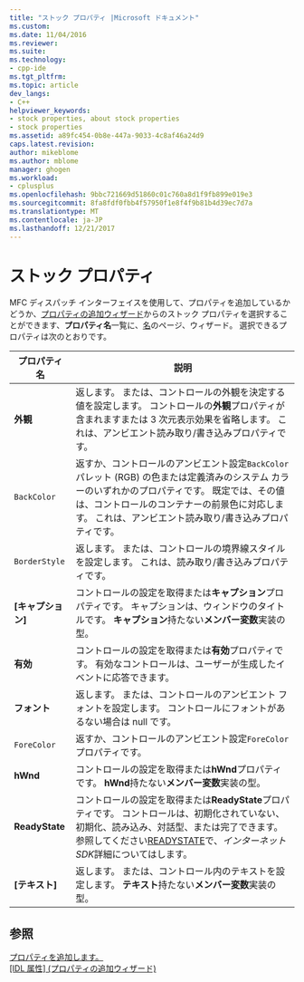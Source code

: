 ```yaml
---
title: "ストック プロパティ |Microsoft ドキュメント"
ms.custom: 
ms.date: 11/04/2016
ms.reviewer: 
ms.suite: 
ms.technology:
- cpp-ide
ms.tgt_pltfrm: 
ms.topic: article
dev_langs:
- C++
helpviewer_keywords:
- stock properties, about stock properties
- stock properties
ms.assetid: a89fc454-0b8e-447a-9033-4c8af46a24d9
caps.latest.revision: 
author: mikeblome
ms.author: mblome
manager: ghogen
ms.workload:
- cplusplus
ms.openlocfilehash: 9bbc721669d51860c01c760a8d1f9fb899e019e3
ms.sourcegitcommit: 8fa8fdf0fbb4f57950f1e8f4f9b81b4d39ec7d7a
ms.translationtype: MT
ms.contentlocale: ja-JP
ms.lasthandoff: 12/21/2017
---
```

# <a name="stock-properties"></a>ストック プロパティ
MFC ディスパッチ インターフェイスを使用して、プロパティを追加しているかどうか、[プロパティの追加ウィザード](../ide/idl-attributes-add-property-wizard.md)からのストック プロパティを選択することができます、**プロパティ名**一覧に、[名](../ide/names-add-property-wizard.md)のページ、ウィザード。 選択できるプロパティは次のとおりです。  
  
|プロパティ名|説明|  
|-------------------|-----------------|  
|**外観**|返します。 または、コントロールの外観を決定する値を設定します。 コントロールの**外観**プロパティが含まれますまたは 3 次元表示効果を省略します。 これは、アンビエント読み取り/書き込みプロパティです。|  
|`BackColor`|返すか、コントロールのアンビエント設定`BackColor`パレット (RGB) の色または定義済みのシステム カラーのいずれかのプロパティです。 既定では、その値は、コントロールのコンテナーの前景色に対応します。 これは、アンビエント読み取り/書き込みプロパティです。|  
|`BorderStyle`|返します。 または、コントロールの境界線スタイルを設定します。 これは、読み取り/書き込みプロパティです。|  
|**[キャプション]**|コントロールの設定を取得または**キャプション**プロパティです。 キャプションは、ウィンドウのタイトルです。 **キャプション**持たない**メンバー変数**実装の型。|  
|**有効**|コントロールの設定を取得または**有効**プロパティです。 有効なコントロールは、ユーザーが生成したイベントに応答できます。|  
|**フォント**|返します。 または、コントロールのアンビエント フォントを設定します。 コントロールにフォントがあるない場合は null です。|  
|`ForeColor`|返すか、コントロールのアンビエント設定`ForeColor`プロパティです。|  
|**hWnd**|コントロールの設定を取得または**hWnd**プロパティです。 **hWnd**持たない**メンバー変数**実装の型。|  
|**ReadyState**|コントロールの設定を取得または**ReadyState**プロパティです。 コントロールは、初期化されていない、初期化、読み込み、対話型、または完了できます。 参照してください[READYSTATE](https://msdn.microsoft.com/en-us/library/aa768362.aspx)で、*インターネット SDK*詳細についてはします。|  
|**[テキスト]**|返します。 または、コントロール内のテキストを設定します。 **テキスト**持たない**メンバー変数**実装の型。|  
  
## <a name="see-also"></a>参照  
 [プロパティを追加します。](../ide/adding-a-property-visual-cpp.md)   
 [[IDL 属性] (プロパティの追加ウィザード)](../ide/idl-attributes-add-property-wizard.md)